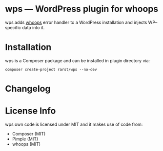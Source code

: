 # wps — WordPress plugin for whoops

wps adds [whoops](http://filp.github.io/whoops/) error handler to a WordPress installation and injects WP–specific data into it. 

# Installation

wps is a Composer package and can be installed in plugin directory via:

    composer create-project rarst/wps --no-dev

# Changelog

# License Info

wps own code is licensed under MIT and it makes use of code from:

 - Composer (MIT)
 - Pimple (MIT)
 - whoops (MIT)